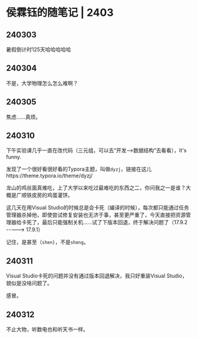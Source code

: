# 侯霖钰的随笔记 | 2403

## 240303

暑假倒计时125天哈哈哈哈哈



## 240304

不是，大学物理怎么怎么难啊？



## 240305

焦虑……真烦。



## 240310

下午实验课几乎一直在改代码（三元组，可以去“开发-->数据结构”去看看），It's funny.

发现了一个很好看很好看的Typora主题，叫做`dyzj`，链接在这儿https://theme.typora.io/theme/dyzj/

龙山的鸡丝面真难吃，上了大学以来吃过最难吃的东西之二，你问我之一是谁？大概是广顺铁皮房的鸡蛋灌饼。

这几天在用Visual Studio的时候总是会卡死（编译的时候），每次都只能通过任务管理器杀掉他，即使尝试修复安装也无济于事，甚至更严重了，今天直接把资源管理器给卡死了，最后只能强制关机……试了下版本回退，终于解决问题了（17.9.2 -----> 17.9.1）

记住，是甚至（`shen`），不是`sheng`。 



## 240311

Visual Studio卡死的问题并没有通过版本回退解决，我只好重装Visual Studio，貌似是没啥问题了。

感冒。



## 240312

不止大物，听数电也和听天书一样。
